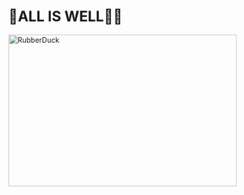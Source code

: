 # 🏥ALL IS WELL👨‍⚕️



<img src="" width="450px" height="300px" title="px(픽셀) 크기 설정" alt="RubberDuck"></img><br/>
